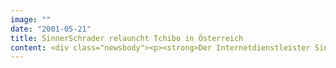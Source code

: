```yaml
---
image: ""
date: "2001-05-21"
title: SinnerSchrader relauncht Tchibo in Österreich
content: <div class="newsbody"><p><strong>Der Internetdienstleister SinnerSchrader arbeitet für Tchibo nun auch international. In Österreich ist unter der Marke Eduscho der erste von SinnerSchrader entwickelte ausländische Tchibo-Shop online gegangen. Weitere internationale Auftritte befinden sich in Vorbereitung.</strong></p><p>Eduscho.at ist gleichzeitig das erste größere eBusiness-Projekt, das vollständig auf der Software Intershop Enfinity 2.0 aufsetzt. Der Auftritt ist eine Weiterentwicklung des deutschen Systems, das für Österreich eine eigene, markengerechte Benutzeroberfläche erhielt. Das Backend mit der Anbindung an das Warenwirtschaftsmanagement und CRM-Funktionen wurde ebenfalls übernommen. Auch die Bannerkampagnen stammen von SinnerSchrader.</p><p>Der Online-Auftritt richtet sich vorrangig an Berufstätige, denen die Zeit zum Einkauf fehlt, die aber auch im Internet nicht auf eine starke Marke verzichten wollen. Das Nonfood-Sortiment von Eduscho.at bietet über das Jahr verteilt 900 Artikel in 52 Produktwelten. Österreich verfügt über einen weit entwickelten Online-Markt&#58; Schon heute nutzt bereits jeder vierte Eduscho-Kunde das Internet als Einkaufskanal. Insgesamt sind 2,7 Millionen Österreicher online</p><p>Eduscho.at soll den Erfolg von Tchibo.de wiederholen. Hier sind Kundenzahlen und Umsatz nach dem von SinnerSchrader durchgeführten Relaunch deutlich gestiegen. Tchibo konnte im vergangenen Jahr die Nutzerzahlen knapp vervierfachen und belegte mit 4,7 Prozent Reichweite (552.00 Besucher im Monat) Platz sieben im deutschen eBusiness Ranking. Im Jahr 1999 stand Tchibo noch auf Rang 20, so eine Studie von Jupiter/MMXI vom März 2001.</p><p><a class="news-backlink" href="/de/"><svg class="svg-ico svg-ico--arrow-left"><use xlink&#58;href="#arrow-down"></use></svg>Zurück zur Presse Übersicht</a></p></div>
---
```

